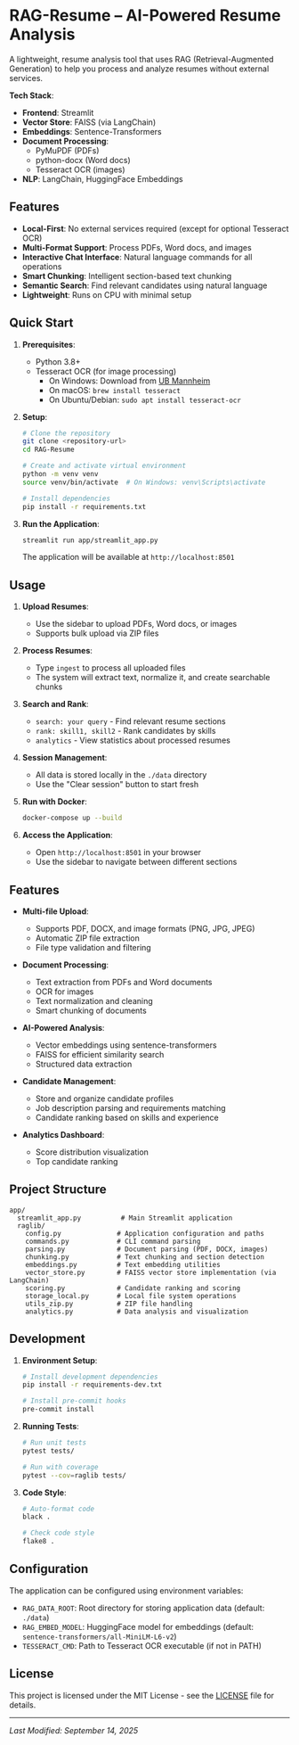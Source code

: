 # RAG-Resume – AI-Powered Resume Analysis

A lightweight, resume analysis tool that uses RAG (Retrieval-Augmented Generation) to help you process and analyze resumes without external services.

**Tech Stack**:
- **Frontend**: Streamlit
- **Vector Store**: FAISS (via LangChain)
- **Embeddings**: Sentence-Transformers
- **Document Processing**: 
  - PyMuPDF (PDFs)
  - python-docx (Word docs)
  - Tesseract OCR (images)
- **NLP**: LangChain, HuggingFace Embeddings

## Features

- **Local-First**: No external services required (except for optional Tesseract OCR)
- **Multi-Format Support**: Process PDFs, Word docs, and images
- **Interactive Chat Interface**: Natural language commands for all operations
- **Smart Chunking**: Intelligent section-based text chunking
- **Semantic Search**: Find relevant candidates using natural language
- **Lightweight**: Runs on CPU with minimal setup

## Quick Start

1. **Prerequisites**:
   - Python 3.8+
   - Tesseract OCR (for image processing)
     - On Windows: Download from [UB Mannheim](https://github.com/UB-Mannheim/tesseract/wiki)
     - On macOS: `brew install tesseract`
     - On Ubuntu/Debian: `sudo apt install tesseract-ocr`

2. **Setup**:
   ```bash
   # Clone the repository
   git clone <repository-url>
   cd RAG-Resume
   
   # Create and activate virtual environment
   python -m venv venv
   source venv/bin/activate  # On Windows: venv\Scripts\activate
   
   # Install dependencies
   pip install -r requirements.txt
   ```

3. **Run the Application**:
   ```bash
   streamlit run app/streamlit_app.py
   ```
   The application will be available at `http://localhost:8501`

## Usage

1. **Upload Resumes**:
   - Use the sidebar to upload PDFs, Word docs, or images
   - Supports bulk upload via ZIP files

2. **Process Resumes**:
   - Type `ingest` to process all uploaded files
   - The system will extract text, normalize it, and create searchable chunks

3. **Search and Rank**:
   - `search: your query` - Find relevant resume sections
   - `rank: skill1, skill2` - Rank candidates by skills
   - `analytics` - View statistics about processed resumes

4. **Session Management**:
   - All data is stored locally in the `./data` directory
   - Use the "Clear session" button to start fresh

4. **Run with Docker**:
   ```bash
   docker-compose up --build
   ```

5. **Access the Application**:
   - Open `http://localhost:8501` in your browser
   - Use the sidebar to navigate between different sections

## Features

- **Multi-file Upload**:
  - Supports PDF, DOCX, and image formats (PNG, JPG, JPEG)
  - Automatic ZIP file extraction
  - File type validation and filtering

- **Document Processing**:
  - Text extraction from PDFs and Word documents
  - OCR for images
  - Text normalization and cleaning
  - Smart chunking of documents

- **AI-Powered Analysis**:
  - Vector embeddings using sentence-transformers
  - FAISS for efficient similarity search
  - Structured data extraction

- **Candidate Management**:
  - Store and organize candidate profiles
  - Job description parsing and requirements matching
  - Candidate ranking based on skills and experience

- **Analytics Dashboard**:
  - Score distribution visualization
  - Top candidate ranking
## Project Structure

```
app/
  streamlit_app.py          # Main Streamlit application
  raglib/
    config.py              # Application configuration and paths
    commands.py            # CLI command parsing
    parsing.py             # Document parsing (PDF, DOCX, images)
    chunking.py            # Text chunking and section detection
    embeddings.py          # Text embedding utilities
    vector_store.py        # FAISS vector store implementation (via LangChain)
    scoring.py             # Candidate ranking and scoring
    storage_local.py       # Local file system operations
    utils_zip.py           # ZIP file handling
    analytics.py           # Data analysis and visualization
```

## Development

1. **Environment Setup**:
   ```bash
   # Install development dependencies
   pip install -r requirements-dev.txt
   
   # Install pre-commit hooks
   pre-commit install
   ```

2. **Running Tests**:
   ```bash
   # Run unit tests
   pytest tests/
   
   # Run with coverage
   pytest --cov=raglib tests/
   ```

3. **Code Style**:
   ```bash
   # Auto-format code
   black .
   
   # Check code style
   flake8 .
   ```

## Configuration

The application can be configured using environment variables:

- `RAG_DATA_ROOT`: Root directory for storing application data (default: `./data`)
- `RAG_EMBED_MODEL`: HuggingFace model for embeddings (default: `sentence-transformers/all-MiniLM-L6-v2`)
- `TESSERACT_CMD`: Path to Tesseract OCR executable (if not in PATH)

## License

This project is licensed under the MIT License - see the [LICENSE](LICENSE) file for details.

---
*Last Modified: September 14, 2025*